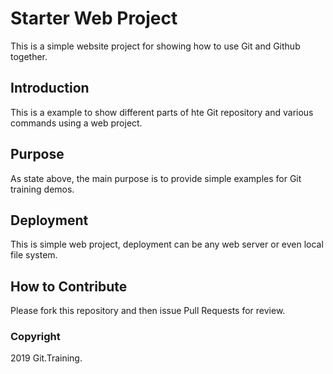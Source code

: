 # Starter Web Project

This is a simple website project for showing how to use Git and Github together.

## Introduction

This is a example to show different parts of hte Git repository and various commands using a web project.

## Purpose

As state above, the main purpose is to provide simple examples for Git training demos.

## Deployment

This is simple web project, deployment can be any web server or even local file system.

## How to Contribute

Please fork this repository and then issue Pull Requests for review.

### Copyright

2019 Git.Training.